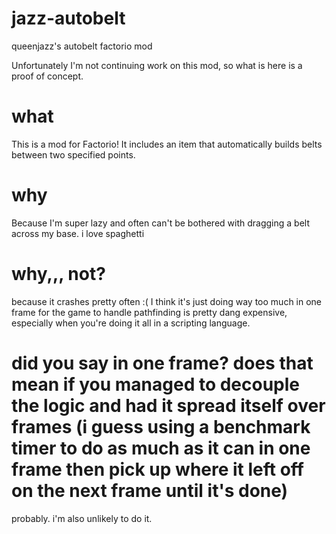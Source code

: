 # jazz-autobelt
queenjazz's autobelt factorio mod


Unfortunately I'm not continuing work on this mod, so what is here is a proof of concept.

# what

This is a mod for Factorio! It includes an item that automatically builds belts between two specified points.

# why

Because I'm super lazy and often can't be bothered with dragging a belt across my base. i love spaghetti

# why,,, not?

because it crashes pretty often :( I think it's just doing way too much in one frame for the game to handle
pathfinding is pretty dang expensive, especially when you're doing it all in a scripting language.

# did you say in one frame? does that mean if you managed to decouple the logic and had it spread itself over frames (i guess using a benchmark timer to do as much as it can in one frame then pick up where it left off on the next frame until it's done)

probably. i'm also unlikely to do it.
